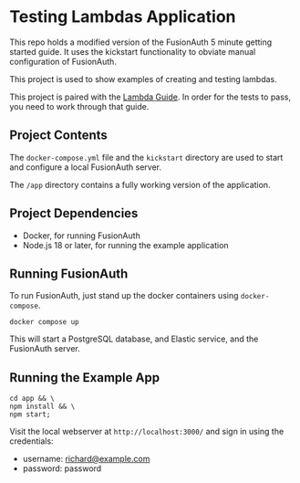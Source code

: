 # Testing Lambdas Application

This repo holds a modified version of the FusionAuth 5 minute getting started guide. It uses the kickstart functionality to obviate manual configuration of FusionAuth.

This project is used to show examples of creating and testing lambdas.

This project is paired with the [Lambda Guide](https://fusionauth.io/docs/v1/tech/guides/lambda). In order for the tests to pass, you need to work through that guide.

## Project Contents

The `docker-compose.yml` file and the `kickstart` directory are used to start and configure a local FusionAuth server.

The `/app` directory contains a fully working version of the application.

## Project Dependencies
* Docker, for running FusionAuth
* Node.js 18 or later, for running the example application

## Running FusionAuth
To run FusionAuth, just stand up the docker containers using `docker-compose`.

```shell
docker compose up
```

This will start a PostgreSQL database, and Elastic service, and the FusionAuth server.

## Running the Example App

```shell
cd app && \
npm install && \
npm start;
```

Visit the local webserver at `http://localhost:3000/` and sign in using the credentials:

* username: richard@example.com
* password: password
